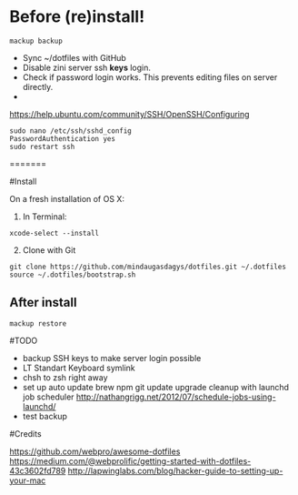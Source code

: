 # Before (re)install!

```
mackup backup
```

- Sync ~/dotfiles with GitHub
- Disable zini server ssh **keys** login.
- Check if password login works. This prevents editing files on server directly.
-
https://help.ubuntu.com/community/SSH/OpenSSH/Configuring
```
sudo nano /etc/ssh/sshd_config
PasswordAuthentication yes
sudo restart ssh
```
=======

#Install

On a fresh installation of OS X:

1. In Terminal:

```
xcode-select --install
```
2. Clone with Git

```
git clone https://github.com/mindaugasdagys/dotfiles.git ~/.dotfiles
source ~/.dotfiles/bootstrap.sh
```
## After install
```
mackup restore
```

#TODO

- backup SSH keys to make server login possible
- LT Standart Keyboard symlink
- chsh to zsh right away
- set up auto update brew npm git update upgrade cleanup with launchd job scheduler
http://nathangrigg.net/2012/07/schedule-jobs-using-launchd/
- test backup

#Credits

https://github.com/webpro/awesome-dotfiles
https://medium.com/@webprolific/getting-started-with-dotfiles-43c3602fd789
http://lapwinglabs.com/blog/hacker-guide-to-setting-up-your-mac
